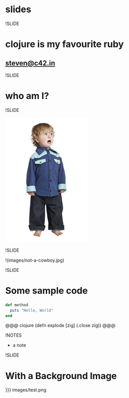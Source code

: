 # slides

!SLIDE

# clojure is my favourite ruby

## steven@c42.in

!SLIDE

# who am I?

!SLIDE

![](images/cowboy-shirt.jpg)

!SLIDE

!(images/not-a-cowboy.jpg)

!SLIDE

# Some sample code

``` ruby
def method
  puts "Hello, World"
end
```

@@@ clojure
    (defn explode [zig] (.close zig))
@@@

!NOTES

 * a note

!SLIDE

# With a Background Image

}}} images/test.png